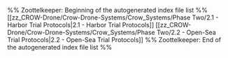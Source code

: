 %% Zoottelkeeper: Beginning of the autogenerated index file list  %%
 [[zz_CROW-Drone/Crow-Drone-Systems/Crow_Systems/Phase Two/2.1 - Harbor Trial Protocols|2.1 - Harbor Trial Protocols]]
 [[zz_CROW-Drone/Crow-Drone-Systems/Crow_Systems/Phase Two/2.2 - Open-Sea Trial Protocols|2.2 - Open-Sea Trial Protocols]]
%% Zoottelkeeper: End of the autogenerated index file list  %%
